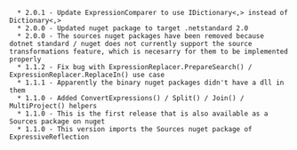 ﻿      * 2.0.1 - Update ExpressionComparer to use IDictionary<,> instead of Dictionary<,> 
      * 2.0.0 - Updated nuget package to target .netstandard 2.0
      * 2.0.0 - The sources nuget packages have been removed because dotnet standard / nuget does not currently support the source transformations feature, which is necesarry for them to be implemented properly
      * 1.1.2 - Fix bug with ExpressionReplacer.PrepareSearch() / ExpressionReplacer.ReplaceIn() use case
      * 1.1.1 - Apparently the binary nuget packages didn't have a dll in them
      * 1.1.0 - Added ConvertExpressions() / Split() / Join() / MultiProject() helpers
      * 1.1.0 - This is the first release that is also available as a Sources package on nuget
      * 1.1.0 - This version imports the Sources nuget package of ExpressiveReflection
